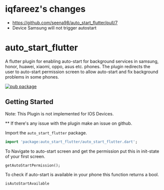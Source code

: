 # iqfareez's changes

- https://github.com/seena98/auto_start_flutter/pull/7
- Device Samsung will not trigger autostart

# auto_start_flutter

A flutter plugin for enabling auto-start for background services in 
 samsung, honor, huawei, xiaomi, oppo, asus etc. phones.
The plugin redirects the user to auto-start permission screen to allow auto-start and fix
background problems in some phones.

[![pub package](https://img.shields.io/pub/v/http.svg)](https://pub.dev/packages/auto_start_flutter)

## Getting Started

Note: This Plugin is not implemented for IOS Devices.

** If there's any issue with the plugin make an issue on github.

Import the `auto_start_flutter` package.
```dart
import 'package:auto_start_flutter/auto_start_flutter.dart';
```


To Navigate to auto-start screen and get the permission put this in init-state of your first screen.
```dart
getAutoStartPermission();
```
To check if auto-start is available in your phone this function returns a bool.
```dart
isAutoStartAvailable
```
